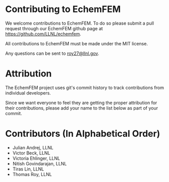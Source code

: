 # Contributing to EchemFEM

We welcome contributions to EchemFEM. To do so please submit a pull request through our
EchemFEM github page at https://github.com/LLNL/echemfem.

All contributions to EchemFEM must be made under the MIT license.

Any questions can be sent to roy27@llnl.gov.

# Attribution

The EchemFEM project uses git's commit history to track contributions from individual developers.

Since we want everyone to feel they are getting the proper attribution for their contributions, please add your name to
the list below as part of your commit.

# Contributors (In Alphabetical Order)

* Julian Andrej, LLNL
* Victor Beck, LLNL
* Victoria Ehlinger, LLNL
* Nitish Govindarajan, LLNL
* Tiras Lin, LLNL
* Thomas Roy, LLNL
